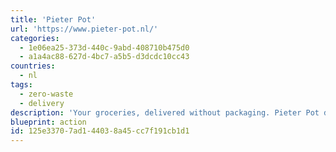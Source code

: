 ```yaml
---
title: 'Pieter Pot'
url: 'https://www.pieter-pot.nl/'
categories:
  - 1e06ea25-373d-440c-9abd-408710b475d0
  - a1a4ac88-627d-4bc7-a5b5-d3dcdc10cc43
countries:
  - nl
tags:
  - zero-waste
  - delivery
description: 'Your groceries, delivered without packaging. Pieter Pot delivers your groceries with a cargo bike in beautiful glass jars in The Netherlands. Empty pot? Then we fill it again. This is how we make it fun and easy to do shopping without all those unnecessary (plastic) packaging. That''s nice, right?'
blueprint: action
id: 125e3370-7ad1-4403-8a45-cc7f191cb1d1
---
```

